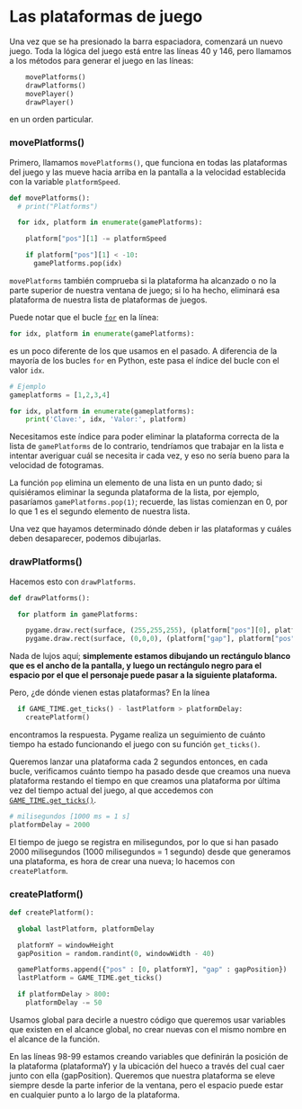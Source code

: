 # Las plataformas de juego

Una vez que se ha presionado la barra espaciadora, comenzará un nuevo juego. Toda la lógica del juego está entre las líneas 40 y 146, pero llamamos a los métodos para generar el juego en las líneas:

```python
    movePlatforms()
    drawPlatforms()
    movePlayer()
    drawPlayer()
```
en un orden particular. 

### movePlatforms()

Primero, llamamos `movePlatforms()`, que funciona en todas las plataformas del juego y las mueve hacia arriba en la pantalla a la velocidad establecida con la variable `platformSpeed`. 

```python 
def movePlatforms():
  # print("Platforms")

  for idx, platform in enumerate(gamePlatforms):

    platform["pos"][1] -= platformSpeed  

    if platform["pos"][1] < -10:
      gamePlatforms.pop(idx) 
```

`movePlatforms` también comprueba si la plataforma ha alcanzado o no la parte superior de nuestra ventana de juego; si lo ha hecho, eliminará esa plataforma de nuestra lista de plataformas de juegos.

Puede notar que el bucle [`for`](https://github.com/Ezzzzzzzzzzzzzz/Taller_PyG/blob/master/PracticasPyG/Practica4/bucleForPython.md) en la línea:

```python
for idx, platform in enumerate(gamePlatforms):
```
es un poco diferente de los que usamos en el pasado. A diferencia de la mayoría de los bucles `for` en Python, este pasa el índice del bucle con el valor `idx`.

```python
# Ejemplo
gameplatforms = [1,2,3,4]

for idx, platform in enumerate(gameplatforms):
    print('Clave:', idx, 'Valor:', platform)
```

Necesitamos este índice para poder eliminar la plataforma correcta de la lista de `gamePlatforms` de lo contrario, tendríamos que trabajar en la lista e intentar averiguar cuál se necesita ir cada vez, y eso no sería bueno para la velocidad de fotogramas. 

La función `pop` elimina un elemento de una lista en un punto dado; si quisiéramos eliminar la segunda plataforma de la lista, por ejemplo, pasaríamos `gamePlatforms.pop(1)`; recuerde, las listas comienzan en 0, por lo que 1 es el segundo elemento de nuestra lista.

Una vez que hayamos determinado dónde deben ir las plataformas y cuáles deben desaparecer, podemos dibujarlas. 

### drawPlatforms()

Hacemos esto con `drawPlatforms`.

```python
def drawPlatforms():

  for platform in gamePlatforms:

    pygame.draw.rect(surface, (255,255,255), (platform["pos"][0], platform["pos"][1], windowWidth, 10))
    pygame.draw.rect(surface, (0,0,0), (platform["gap"], platform["pos"][1], 40, 10) )
```

Nada de lujos aquí; **simplemente estamos dibujando un rectángulo blanco que es el ancho de la pantalla, y luego un rectángulo negro para el espacio por el que el personaje puede pasar a la siguiente plataforma.**

Pero, ¿de dónde vienen estas plataformas? En la línea

```python 
  if GAME_TIME.get_ticks() - lastPlatform > platformDelay:
    createPlatform()
```
encontramos la respuesta. Pygame realiza un seguimiento de cuánto tiempo ha estado funcionando el juego con su función `get_ticks()`.

Queremos lanzar una plataforma cada 2 segundos entonces, en cada bucle, verificamos cuánto tiempo ha pasado desde que creamos una nueva plataforma restando el tiempo en que creamos una plataforma por última vez del tiempo actual del juego, al que accedemos con [`GAME_TIME.get_ticks()`](https://www.pygame.org/docs/ref/time.html#pygame.time.get_ticks). 

```python 
# milisegundos [1000 ms = 1 s]
platformDelay = 2000 
```
El tiempo de juego se registra en milisegundos, por lo que si han pasado 2000 milisegundos (1000 milisegundos = 1 segundo) desde que generamos una plataforma, es hora de crear una nueva; lo hacemos con `createPlatform`. 

### createPlatform()
```python
def createPlatform():

  global lastPlatform, platformDelay

  platformY = windowHeight
  gapPosition = random.randint(0, windowWidth - 40)

  gamePlatforms.append({"pos" : [0, platformY], "gap" : gapPosition})
  lastPlatform = GAME_TIME.get_ticks()

  if platformDelay > 800:
    platformDelay -= 50
```
Usamos global para decirle a nuestro código que queremos usar variables que existen en el alcance global, no crear nuevas con el mismo nombre en el alcance de la función. 

En las líneas 98-99 estamos creando variables que definirán la posición de la plataforma (plataformaY) y la ubicación del hueco a través del cual caer junto con ella (gapPosition). Queremos que nuestra plataforma se eleve siempre desde la parte inferior de la ventana, pero el espacio puede estar en cualquier punto a lo largo de la plataforma.


<!--stackedit_data:
eyJoaXN0b3J5IjpbLTEzNTI0ODk5MzcsLTc4MTg4MTc4MSwtMz
k3NzEzMzE2LDIwMjQ1NjIwMjksLTE1NTgyMTIyMjYsMjQ5ODcx
ODA2LC0yMDM2MDIyNDEwLDM3MTU1MzAzNCwtMTc2OTM0NTM1Ny
wtMTc5MzE1ODQ3NF19
-->